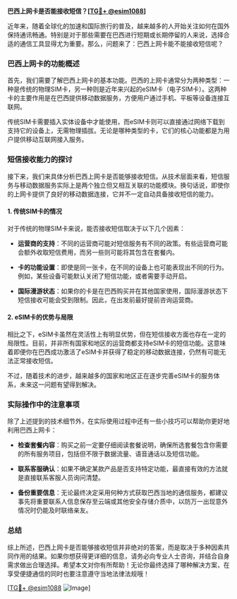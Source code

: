 **巴西上网卡是否能接收短信？[[TG💪+ @esim1088](https://t.me/s/esim1088)]**

近年来，随着全球化的加速和国际旅行的普及，越来越多的人开始关注如何在国外保持通讯畅通。特别是对于那些需要在巴西进行短期或长期停留的人来说，选择合适的通信工具显得尤为重要。那么，问题来了：巴西上网卡能不能接收短信呢？

### 巴西上网卡的功能概述

首先，我们需要了解巴西上网卡的基本功能。巴西的上网卡通常分为两种类型：一种是传统的物理SIM卡，另一种则是近年来兴起的eSIM卡（电子SIM卡）。这两种卡的主要作用是在巴西提供移动数据服务，方便用户通过手机、平板等设备连接互联网。

传统SIM卡需要插入实体设备中才能使用，而eSIM卡则可以直接通过网络下载到支持它的设备上，无需物理插拔。无论是哪种类型的卡，它们的核心功能都是为用户提供移动互联网接入服务。

### 短信接收能力的探讨

接下来，我们来具体分析巴西上网卡是否能够接收短信。从技术层面来看，短信服务与移动数据服务实际上是两个独立但又相互关联的功能模块。换句话说，即使你的上网卡提供了良好的移动数据连接，它并不一定自动具备接收短信的能力。

#### 1. 传统SIM卡的情况

对于传统的物理SIM卡来说，能否接收短信取决于以下几个因素：

- **运营商的支持**：不同的运营商可能对短信服务有不同的政策。有些运营商可能会额外收取短信费用，而另一些则可能将其包含在套餐内。
  
- **卡的功能设置**：即使是同一张卡，在不同的设备上也可能表现出不同的行为。例如，某些设备可能默认关闭了短信功能，或者需要手动开启。

- **国际漫游状态**：如果你的卡是在巴西购买并在其他国家使用，国际漫游状态下短信接收可能会受到限制。因此，在出发前最好提前咨询运营商。

#### 2. eSIM卡的优势与局限

相比之下，eSIM卡虽然在灵活性上有明显优势，但在短信接收方面也存在一定的局限性。目前，并非所有国家和地区的运营商都支持eSIM卡的短信功能。这意味着即便你在巴西成功激活了eSIM卡并获得了稳定的移动数据连接，仍然有可能无法正常接收短信。

不过，随着技术的进步，越来越多的国家和地区正在逐步完善eSIM卡的服务体系，未来这一问题有望得到解决。

### 实际操作中的注意事项

除了上述提到的技术细节外，在实际使用过程中还有一些小技巧可以帮助你更好地利用巴西上网卡：

- **检查套餐内容**：购买之前一定要仔细阅读套餐说明，确保所选套餐包含你需要的所有服务项目，包括但不限于数据流量、语音通话以及短信功能。

- **联系客服确认**：如果不确定某款产品是否支持特定功能，最直接有效的方法就是直接联系客服人员询问清楚。

- **备份重要信息**：无论最终决定采用何种方式获取巴西当地的通信服务，都建议事先将重要联系人信息保存至云端或其他安全存储介质中，以防万一出现意外情况时仍能及时联络亲友。

### 总结

综上所述，巴西上网卡是否能够接收短信并非绝对的答案，而是取决于多种因素共同作用的结果。如果你想获得更详细的信息，请务必向专业人士咨询，并结合自身需求做出合理选择。希望本文对你有所帮助！无论你最终选择了哪种解决方案，在享受便捷通信的同时也要注意遵守当地法律法规哦！

[[TG💪+ @esim1088](https://t.me/s/esim1088) ![Image](https://i.postimg.cc/4NQfJmqS/Snipaste-2025-05-13-00-14-12.png)]